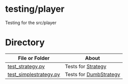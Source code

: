 # testing/player

Testing for the src/player


# Directory
|   File or Folder | About |
|   ---            | ---   |
| [test_strategy.py](./test_strategy.py) | Tests for [Strategy](../../src/player/strategy.py) |
| [test_simplestrategy.py](./test_dumbstrategy.py) | Tests for [DumbStrategy](../../src/player/dumbstrategy.py) |
